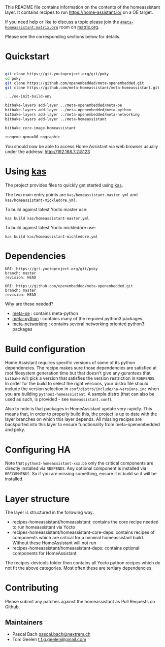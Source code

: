 This README file contains information on the contents of the
homeassistant layer. It contains recipes to run https://home-assistant.io/
on a OE target.

If you need help or like to discuss a topic please join the [`#meta-homeassistant:matrix.org`](https://matrix.to/#/#meta-homeassistant:matrix.org) room on [matrix.org](https://matrix.org/).


Please see the corresponding sections below for details.

# Quickstart

```sh

git clone https://git.yoctoproject.org/git/poky
cd poky
git clone https://github.com/openembedded/meta-openembedded.git
git clone https://github.com/meta-homeassistant/meta-homeassistant.git

. ./oe-init-build-env

bitbake-layers add-layer ../meta-openembedded/meta-oe
bitbake-layers add-layer ../meta-openembedded/meta-python
bitbake-layers add-layer ../meta-openembedded/meta-networking
bitbake-layers add-layer ../meta-homeassistant

bitbake core-image-homeassistant

runqemu qemux86 nographic

```

You should now be able to access Home Assistant via web browser usually under the address: http://192.168.7.2:8123

# Using [kas](https://github.com/siemens/kas)

The project provides files to quickly get started using [kas](https://github.com/siemens/kas).

The two main entry points are `kas/homeassistant-master.yml` and `kas/homeassistant-mickledore.yml`.

To build against latest Yocto master use:
```
kas build kas/homeassistant-master.yml
```

To build against latest Yocto mickledore use:
```
kas build kas/homeassistant-michledore.yml
```

# Dependencies

```
URI: https://git.yoctoproject.org/git/poky
branch: master
revision: HEAD

URI: https://github.com/openembedded/meta-openembedded.git
branch: master
revision: HEAD
```

Why are these needed?

- [meta-oe](https://github.com/openembedded/meta-openembedded/tree/mickledore/meta-oe) : contains meta-python
- [meta-python](https://github.com/openembedded/meta-openembedded/tree/mickledore/meta-python) : contains many of the required python3 packages
- [meta-networking](https://github.com/openembedded/meta-openembedded/tree/mickledore/meta-networking) : contains several networking oriented python3 packages

# Build configuration

Home Assistant requires specific versions of some of its python dependencies. The recipe makes sure those dependencies are satisfied at root filesystem generation time but that doesn't give any gurantees that `bitbake` will pick a version that satisfies the version restriction in `RDEPENDS`. In order for the build to select the right versions, your distro file should include the version selection in `conf/distro/include/ha-versions.inc` when you are building `python3-homeassistant`. A sample distro (that can also be used as such, is provided - see `homeassistant.conf`).

Also to note is that packages in HomeAssistant update very rapidly. This means that, in order to properly build this, the project is up to date with the layer branches on which this layer depends.
All missing recipes are backported into this layer to ensure functionality from meta-openembedded and poky.

# Configuring HA
Note that `python3-homeassistant-xxx.bb` only the critical components are directly installed via `RDEPENDS`. Any optional component is installed via `RRECOMMENDS`. 
So if you are missing something, ensure it is build so it will be installed.

# Layer structure
The layer is structured in the following way:

- recipes-homeassistant/homeassistant: contains the core recipe needed to run homeassistant via Yocto
- recipes-homeassistant/homeassistant-core-deps: contains recipes of components which are critical for a minimal homeassistant build. Without these HomeAssistant will not run
- recipes-homeassistant/homeassistant-deps: contains optional components for HomeAssistant

The recipes-devtools folder then contains all Yocto python recipes which do not fit the above categories. Most often these are tertiary dependencies.

# Contributing

Please submit any patches against the homeassistant as Pull Requests on Github.

## Maintainers

* Pascal Bach <pascal.bach@nextrem.ch>
* Tom Geelen <t.f.g.geelen@gmail.com>
